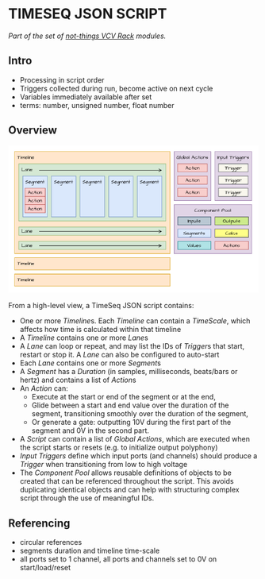 # TIMESEQ JSON SCRIPT
*Part of the set of [not-things VCV Rack](../README.md) modules.*

## Intro
- Processing in script order
- Triggers collected during run, become active on next cycle
- Variables immediately available after set
- terms: number, unsigned number, float number

## Overview
![TimeSeq JSON Script high level view](./timeseq-json-high-level.png)

From a high-level view, a TimeSeq JSON script contains:
* One or more *Timeline*s. Each *Timeline* can contain a *TimeScale*, which affects how time is calculated within that timeline
* A *Timeline* contains one or more *Lane*s
* A *Lane* can loop or repeat, and may list the IDs of *Trigger*s that start, restart or stop it. A *Lane* can also be configured to auto-start
* Each *Lane* contains one or more *Segment*s
* A *Segment* has a *Duration* (in samples, milliseconds, beats/bars or hertz) and contains a list of *Action*s
* An *Action* can: 
    * Execute at the start or end of the segment or at the end,
    * Glide between a start and end value over the duration of the segment, transitioning smoothly over the duration of the segment,
    * Or generate a gate: outputting 10V during the first part of the segment and 0V in the second part.
* A *Script* can contain a list of *Global Actions*, which are executed when the script starts or resets (e.g. to initialize output polyphony)
* *Input Triggers* define which input ports (and channels) should produce a *Trigger* when transitioning from low to high voltage
* The *Component Pool* allows reusable definitions of objects to be created that can be referenced throughout the script. This avoids duplicating identical objects and can help with structuring complex script through the use of meaningful IDs.

## Referencing
- circular references
- segments duration and timeline time-scale
- all ports set to 1 channel, all ports and channels set to 0V on start/load/reset